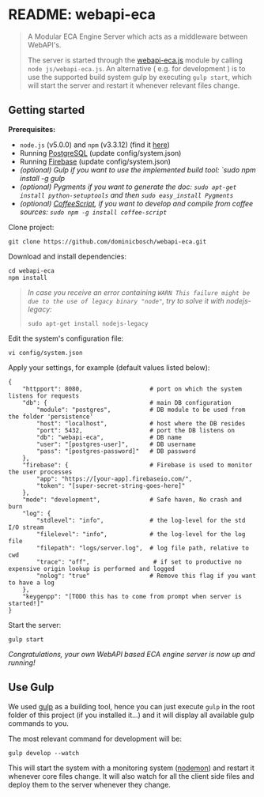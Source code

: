 README: webapi-eca
==================
> A Modular ECA Engine Server which acts as a middleware between WebAPI's.
> 
> The server is started through the [webapi-eca.js](webapi-eca.html) module by calling
> `node js/webapi-eca.js`.
> An alternative ( e.g. for development ) is to use the supported build system gulp
> by executing `gulp start`, which will start the server and restart it whenever relevant
> files change.


Getting started
---------------

**Prerequisites:**

 - `node.js` (v5.0.0) and `npm` (v3.3.12) (find it [here](http://nodejs.org/))
 - Running [PostgreSQL](http://www.postgresql.org/) (update config/system.json)
 - Running [Firebase](https://www.firebase.com/) (update config/system.json)
 - *(optional) Gulp if you want to use the implemented build tool:
    `sudo npm install -g gulp*
 - *(optional) Pygments if you want to generate the doc:
    `sudo apt-get install python-setuptools` and then 
    `sudo easy_install Pygments`*
 - *(optional) [CoffeeScript](http://coffeescript.org/), if you want to develop
        and compile from coffee sources: `sudo npm -g install coffee-script`*
 
Clone project:

    git clone https://github.com/dominicbosch/webapi-eca.git

Download and install dependencies:

    cd webapi-eca
    npm install
    
> *In case you receive an error containing `WARN This failure might be due to the use of legacy binary "node"`, try to solve it with nodejs-legacy:* 
> 
>     sudo apt-get install nodejs-legacy

Edit the system's configuration file:

    vi config/system.json

Apply your settings, for example (default values listed below):

    {
        "httpport": 8080,                   # port on which the system listens for requests
        "db": {                             # main DB configuration
            "module": "postgres",           # DB module to be used from the folder 'persistence'
            "host": "localhost",            # host where the DB resides
            "port": 5432,                   # port the DB listens on
            "db": "webapi-eca",             # DB name
            "user": "[postgres-user]",      # DB username
            "pass": "[postgres-password]"   # DB password
        },
        "firebase": {                       # Firebase is used to monitor the user processes
            "app": "https://[your-app].firebaseio.com/",
            "token": "[super-secret-string-goes-here]"
        },
        "mode": "development",              # Safe haven, No crash and burn
        "log": {
            "stdlevel": "info",             # the log-level for the std I/O stream
            "filelevel": "info",            # the log-level for the log file
            "filepath": "logs/server.log",  # log file path, relative to cwd
            "trace": "off",                  # if set to productive no expensive origin lookup is performed and logged
            "nolog": "true"                 # Remove this flag if you want to have a log
        },
        "keygenpp": "[TODO this has to come from prompt when server is started!]"
    }

Start the server:

    gulp start
    
*Congratulations, your own WebAPI based ECA engine server is now up and running!*


Use Gulp
--------
 
We used [gulp](http://gulpjs.com/) as a building tool, hence you can just execute `gulp`
in the root folder of this project (if you installed it...) and it will display all available gulp commands to you.

The most relevant command for development will be:

    gulp develop --watch

This will start the system with a monitoring system ([nodemon](http://nodemon.io/)) and
restart it whenever core files change.
It will also watch for all the client side files and deploy them to the server whenever they change.
